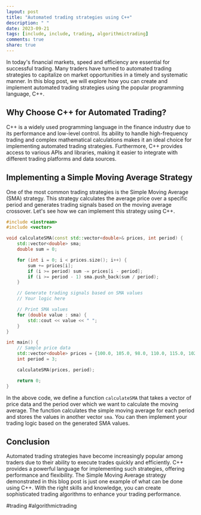 ```yaml
---
layout: post
title: "Automated trading strategies using C++"
description: " "
date: 2023-09-21
tags: [include, include, trading, algorithmictrading]
comments: true
share: true
---
```


In today's financial markets, speed and efficiency are essential for successful trading. Many traders have turned to automated trading strategies to capitalize on market opportunities in a timely and systematic manner. In this blog post, we will explore how you can create and implement automated trading strategies using the popular programming language, C++.

## Why Choose C++ for Automated Trading?

C++ is a widely used programming language in the finance industry due to its performance and low-level control. Its ability to handle high-frequency trading and complex mathematical calculations makes it an ideal choice for implementing automated trading strategies. Furthermore, C++ provides access to various APIs and libraries, making it easier to integrate with different trading platforms and data sources.

## Implementing a Simple Moving Average Strategy

One of the most common trading strategies is the Simple Moving Average (SMA) strategy. This strategy calculates the average price over a specific period and generates trading signals based on the moving average crossover. Let's see how we can implement this strategy using C++.

```cpp
#include <iostream>
#include <vector>

void calculateSMA(const std::vector<double>& prices, int period) {
    std::vector<double> sma;
    double sum = 0;

    for (int i = 0; i < prices.size(); i++) {
        sum += prices[i];
        if (i >= period) sum -= prices[i - period];
        if (i >= period - 1) sma.push_back(sum / period);
    }

    // Generate trading signals based on SMA values
    // Your logic here

    // Print SMA values
    for (double value : sma) {
        std::cout << value << " ";
    }
}

int main() {
    // Sample price data
    std::vector<double> prices = {100.0, 105.0, 98.0, 110.0, 115.0, 102.0, 120.0};
    int period = 3;

    calculateSMA(prices, period);

    return 0;
}
```

In the above code, we define a function `calculateSMA` that takes a vector of price data and the period over which we want to calculate the moving average. The function calculates the simple moving average for each period and stores the values in another vector `sma`. You can then implement your trading logic based on the generated SMA values.

## Conclusion

Automated trading strategies have become increasingly popular among traders due to their ability to execute trades quickly and efficiently. C++ provides a powerful language for implementing such strategies, offering performance and flexibility. The Simple Moving Average strategy demonstrated in this blog post is just one example of what can be done using C++. With the right skills and knowledge, you can create sophisticated trading algorithms to enhance your trading performance.

#trading #algorithmictrading